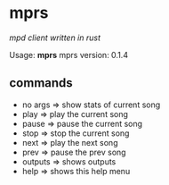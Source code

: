 # mprs
*mpd client written in rust*

Usage: **mprs** <command>
mprs version: 0.1.4

## commands

- no args  => show stats of current song
- play     => play the current  song
- pause    => pause the current song
- stop     => stop the current  song
- next     => play the next song
- prev     => pause the prev song
- outputs  => shows outputs
- help     => shows this help menu
